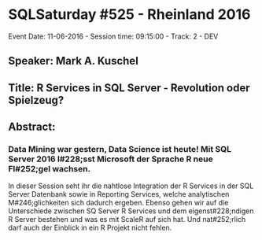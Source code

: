 # SQLSaturday #525 - Rheinland 2016
Event Date: 11-06-2016 - Session time: 09:15:00 - Track: 2 - DEV
## Speaker: Mark A. Kuschel
## Title: R Services in SQL Server - Revolution oder Spielzeug?
## Abstract:
### Data Mining war gestern, Data Science ist heute! Mit SQL Server 2016 l#228;sst Microsoft der Sprache R neue Fl#252;gel wachsen.
In dieser Session seht ihr die nahtlose Integration der R Services in der SQL Server Datenbank sowie in Reporting Services, welche analytischen M#246;glichkeiten sich dadurch ergeben.
Ebenso gehen wir auf die Unterschiede zwischen SQ Server R Services und dem eigenst#228;ndigen R Server bestehen und was es mit ScaleR auf sich hat. Und nat#252;rlich darf auch der Einblick in ein R Projekt nicht fehlen.
